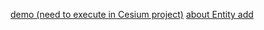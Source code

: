 [demo (need to execute in Cesium project)](../../cesium_tutorial/cesium_offical_website/demo/Custom_Geometry_and_Appearances.html)
[about Entity add](../0_TO_1_about/index.md)